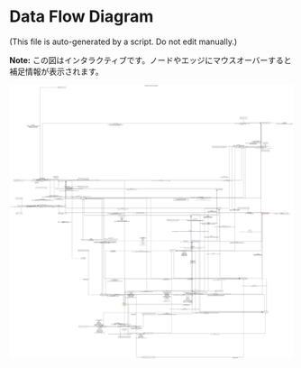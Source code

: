 # Data Flow Diagram
(This file is auto-generated by a script. Do not edit manually.)

**Note:** この図はインタラクティブです。ノードやエッジにマウスオーバーすると補足情報が表示されます。

![Data Flow Diagram](./data-flow-diagram.svg)
